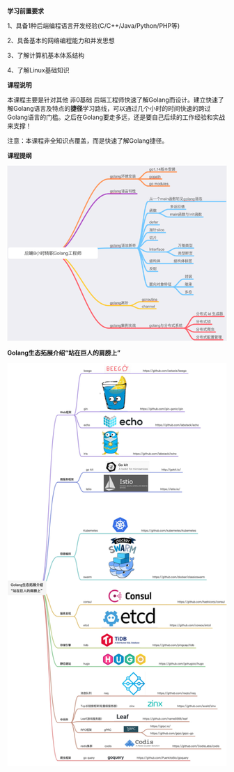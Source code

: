 **学习前置要求**

1、具备1种后端编程语言开发经验(C/C++/Java/Python/PHP等) 

2、具备基本的网络编程能力和并发思想 

3、了解计算机基本体系结构

4、了解Linux基础知识

**课程说明**

本课程主要是针对其他 非0基础 后端工程师快速了解Golang而设计。建立快速了解Golang语言及特点的**捷径**学习路线，可以通过几个小时的时间快速的跨过Golang语言的门槛。之后在Golang要走多远，还是要自己后续的工作经验和实战来支撑！

注意：本课程非全知识点覆盖，而是快速了解Golang捷径。

**课程提纲**



![img](image/1650468662628-4a2b0363-b347-461b-8669-ba5d70c05473.png)



**Golang生态拓展介绍“站在巨人的肩膀上”**

![img](image/1650469856066-9df67646-069e-4fb0-ab82-d6d883b012f0.jpeg)